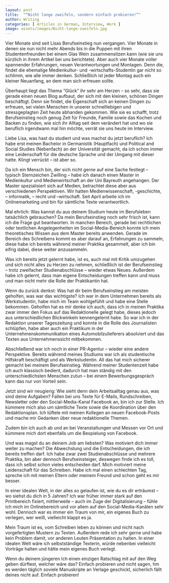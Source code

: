 ```yaml
---
layout: post
title:  "“Nicht lange zweifeln, sondern einfach probieren!”"
author: Writing
categories: [ Articles in German, Interview, Work ]
image: assets/images/Nicht-lange-zweifeln.jpg
---
```


Vier Monate sind seit Lisas Berufseinstieg nun vergangen. Vier Monate in denen sie nun nicht mehr Abends bis in die Puppen mit ihren Studentenfreunden bei einem Glas Wein zusammensitzen kann (wie sie uns kürzlich in ihrem Artikel bei uns berichtete). Aber auch vier Monate voller spannender Erfahrungen, neuen Verantwortungen und Montagen. Denn die, findet die ehemalige Medienkultur- und -wirtschafts-Studentin gar nicht so schlimm, wie alle immer denken. Schließlich ist jeder Montag auch ein kleiner Neuanfang, an dem man sich erfreuen sollte.

Überhaupt liegt das Thema “Glück” ihr sehr am Herzen – so sehr, dass sie gerade einen neuen Blog aufbaut, der sich mit den kleinen, schönen Dingen beschäftigt. Denn sie findet, die Eigenschaft sich an keinen Dingen zu erfreuen, sei vielen Menschen in unserer schnelllebigen und stressgeplagten Zeit heute abhanden gekommen. Wie sie es schafft, trotz Berufseinstieg noch genug Zeit für Freunde, Familie sowie das Kochen und Backen zu finden, wie sich ihr Alltag seit dem verändert hat und wo sie beruflich irgendwann mal hin möchte, verrät sie uns heute im Interview.

Liebe Lisa, was hast du studiert und was machst du jetzt beruflich?
Ich habe erst meinen Bachelor in Germanistik (Hauptfach) und Political and Social Studies (Nebenfach) an der Universität gemacht, da ich schon immer eine Leidenschaft für die deutsche Sprache und der Umgang mit dieser hatte. Klingt verrückt – ist aber so.

Da ich ein Mensch bin, der sich nicht gerne auf eine Sache festlegt – typisch Sternzeichen Zwilling – habe ich danach einen Master in Medienkultur und Medienwirtschaft an der Uni Bayreuth angehangen. Der Master spezialisiert sich auf Medien, betrachtet diese aber aus verschiedenen Perspektiven. Wir hatten Medienwissenschaft, -geschichte, – informatik, – recht und –wirtschaft. Seit April arbeite ich im Onlinemarketing und bin für sämtliche Texte verantwortlich.

Mal ehrlich: Was kannst du aus deinem Studium heute im Berufsleben tatsächlich gebrauchen?
Da mein Berufseinstieg noch sehr frisch ist, kann ich die Frage gut beantworten. In manchen Bereich, gerade bei rechtlichen oder textlichen Angelegenheiten im Social-Media-Bereich konnte ich mein theoretisches Wissen aus dem Master bereits anwenden. Gerade im Bereich des Schreibens kommt es aber darauf an, Erfahrungen zu sammeln, diese habe ich bereits während meiner Praktika gesammelt, aber ich bin eifrig dabei, diese weiter anzusammeln.

Was ich bereits jetzt gelernt habe, ist es, auch mal mit Kritik umzugehen und sich nicht alles zu Herzen zu nehmen, schließlich ist der Berufseinstieg – trotz zweifacher Studienabschlüsse – wieder etwas Neues. Außerdem habe ich gelernt, dass man eigene Entscheidungen treffen kann und muss und man nicht mehr die Rolle der Praktikantin hat.

Wenn du zurück denkst: Was hat dir beim Berufseinstieg am meisten geholfen, was war das wichtigste?
Ich war in dem Unternehmen bereits als Werkstudentin, habe mich im Team wohlgefühlt und habe eine Stelle bekommen. Geholfen hat es mir denke ich auch, dass ich in meinen Praktika zwar immer den Fokus auf das Redaktionelle gelegt habe, dieses jedoch aus unterschiedlichen Blickwinkeln kennengelernt habe. So war ich in der Redaktion unserer Tageszeitung und konnte in die Rolle des Journalisten schlüpfen, habe aber auch ein Praktikum in der Unternehmenskommunikation eines Automobilzulieferers absolviert und das Texten aus Unternehmenssicht mitbekommen.

Abschließend war ich noch in einer PR-Agentur – wieder eine andere Perspektive. Bereits während meines Studiums war ich als studentische Hilfskraft beschäftigt und als Werkstudentin. All das hat mich sicherer gemacht bei meinem Berufseinstieg. Während meiner Studentenzeit habe ich auch klassisch bedient, dadurch hat man ständig mit den unterschiedlichsten Menschen zutun – bei einem Bewerbungsgespräch kann das nur von Vorteil sein.

Jetzt sind wir neugierig: Wie sieht denn dein Arbeitsalltag genau aus, was sind deine Aufgaben?
Fallen bei uns Texte für E-Mails, Rundschreiben, Newsletter oder den Social-Media-Kanal Facebook an, bin ich zur Stelle. Ich kümmere mich also um sämtliche Texte sowie die Koordination über den Redaktionsplan. Ich tüftele mit meinen Kollegen an neuen Facebook-Posts und mache mir Gedanken über neue redaktionelle Themen.

Zudem bin ich auch ab und an bei Veranstaltungen und Messen vor Ort und kümmere mich dort ebenfalls um die Bespielung von Facebook.

Und was magst du an deinem Job am liebsten? Was motiviert dich immer weiter zu machen?
Die Abwechslung und die Entscheidungen, die ich bereits treffen darf. Ich habe zwar zwei Studienabschlüsse und mehrere Praktika, bin aber dennoch Berufseinsteiger, deswegen finde ich es toll, dass ich selbst schon vieles entscheiden darf. Mich motiviert meine Leidenschaft für das Schreiben. Habe ich mal einen schlechten Tag, spreche ich mit meinen Eltern oder meinem Freund und schon geht es mir besser.

In einer idealen Welt, in der alles so gelaufen ist, wie du es dir erträumst – wo siehst du dich in 5 Jahren?
Ich war früher immer stark auf den Printbereich fixiert, mittlerweile – auch im Zuge der Digitalisierung – fühle ich mich im Onlinebereich und vor allem auf den Social-Media-Kanälen sehr wohl. Dennoch war es immer ein Traum von mir, ein eigenes Buch zu verlegen, wer weiß, vielleicht klappt es ja.

Mein Traum ist es, vom Schreiben leben zu können und nicht nach vorgefertigten Mustern zu Texten. Außerdem rede ich sehr gerne und habe kein Problem damit, vor anderen Leuten Präsentation zu halten. In einer idealen Welt wäre ich selbstständige Texterin, würde nebenbei vielleicht Vorträge halten und hätte mein eigenes Buch verlegt.

Wenn du deinem jüngeren Ich einen einzigen Ratschlag mit auf den Weg geben dürftest, welcher wäre das?
Einfach probieren und nicht sagen, hm es werden täglich soviele Manuskripte an Verlage geschickt, sicherlich fällt deines nicht auf. Einfach probieren!
